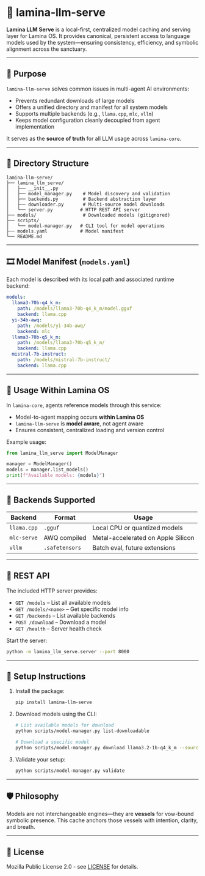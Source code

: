 # 🧱 lamina-llm-serve

**Lamina LLM Serve** is a local-first, centralized model caching and serving layer for Lamina OS. It provides canonical, persistent access to language models used by the system—ensuring consistency, efficiency, and symbolic alignment across the sanctuary.

---

## 🌱 Purpose

`lamina-llm-serve` solves common issues in multi-agent AI environments:

* Prevents redundant downloads of large models
* Offers a unified directory and manifest for all system models
* Supports multiple backends (e.g., `llama.cpp`, `mlc`, `vllm`)
* Keeps model configuration cleanly decoupled from agent implementation

It serves as the **source of truth** for all LLM usage across `lamina-core`.

---

## 🤩 Directory Structure

```
lamina-llm-serve/
├── lamina_llm_serve/
│   ├── __init__.py
│   ├── model_manager.py    # Model discovery and validation
│   ├── backends.py         # Backend abstraction layer
│   ├── downloader.py       # Multi-source model downloads
│   └── server.py          # HTTP REST API server
├── models/                 # Downloaded models (gitignored)
├── scripts/
│   └── model-manager.py   # CLI tool for model operations
├── models.yaml            # Model manifest
└── README.md
```

---

## 🎞️ Model Manifest (`models.yaml`)

Each model is described with its local path and associated runtime backend:

```yaml
models:
  llama3-70b-q4_k_m:
    path: /models/llama3-70b-q4_k_m/model.gguf
    backend: llama.cpp
  yi-34b-awq:
    path: /models/yi-34b-awq/
    backend: mlc
  llama3-70b-q5_k_m:
    path: /models/llama3-70b-q5_k_m/
    backend: llama.cpp
  mistral-7b-instruct:
    path: /models/mistral-7b-instruct/
    backend: llama.cpp
```

---

## 💠 Usage Within Lamina OS

In `lamina-core`, agents reference models through this service:

* Model-to-agent mapping occurs **within Lamina OS**
* `lamina-llm-serve` is **model aware**, not agent aware
* Ensures consistent, centralized loading and version control

Example usage:

```python
from lamina_llm_serve import ModelManager

manager = ModelManager()
models = manager.list_models()
print(f"Available models: {models}")
```

---

## 🔧 Backends Supported

| Backend     | Format         | Usage                              |
| ----------- | -------------- | ---------------------------------- |
| `llama.cpp` | `.gguf`        | Local CPU or quantized models      |
| `mlc-serve` | AWQ compiled   | Metal-accelerated on Apple Silicon |
| `vllm`      | `.safetensors` | Batch eval, future extensions      |

---

## 🧪 REST API

The included HTTP server provides:

* `GET /models` – List all available models
* `GET /models/<name>` – Get specific model info
* `GET /backends` – List available backends
* `POST /download` – Download a model
* `GET /health` – Server health check

Start the server:
```bash
python -m lamina_llm_serve.server --port 8000
```

---

## 🥐 Setup Instructions

1. Install the package:

   ```bash
   pip install lamina-llm-serve
   ```

2. Download models using the CLI:

   ```bash
   # List available models for download
   python scripts/model-manager.py list-downloadable
   
   # Download a specific model
   python scripts/model-manager.py download llama3.2-1b-q4_k_m --source huggingface
   ```

3. Validate your setup:

   ```bash
   python scripts/model-manager.py validate
   ```

---

## 🛡️ Philosophy

Models are not interchangeable engines—they are **vessels** for vow-bound symbolic presence. This cache anchors those vessels with intention, clarity, and breath.

---

## 📜 License

Mozilla Public License 2.0 - see [LICENSE](../../LICENSE) for details.

